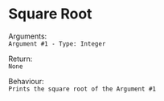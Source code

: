 # Square Root  

Arguments:  
```Argument #1 - Type: Integer```
  
Return:  
```None```
  
Behaviour:  
```Prints the square root of the Argument #1```
